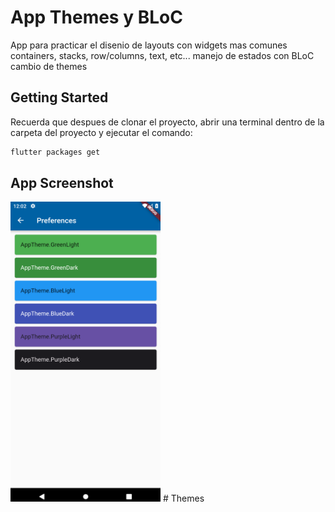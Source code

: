 # App Themes y BLoC

App para practicar el disenio de layouts con widgets mas comunes
containers, stacks, row/columns, text, etc...
manejo de estados con BLoC
cambio de themes

## Getting Started

Recuerda que despues de clonar el proyecto, abrir una terminal dentro de la carpeta del proyecto y ejecutar el comando:

```sh
flutter packages get
``` 

## App Screenshot

<img src="screenshot/Capture1.png" width="240" height="480" />
# Themes

